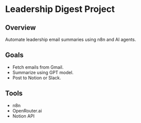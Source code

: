 # Leadership Digest Project

## Overview
Automate leadership email summaries using n8n and AI agents.

## Goals
- Fetch emails from Gmail.
- Summarize using GPT model.
- Post to Notion or Slack.

## Tools
- n8n
- OpenRouter.ai
- Notion API
